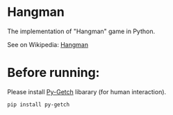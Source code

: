 # Hangman

The implementation of "Hangman" game in Python.

See on Wikipedia:
[Hangman](https://en.wikipedia.org/wiki/Hangman_%28game%29)

# Before running:

Please install [Py-Getch](https://github.com/joeyespo/py-getch) libarary (for human interaction).

```bash
pip install py-getch
```
